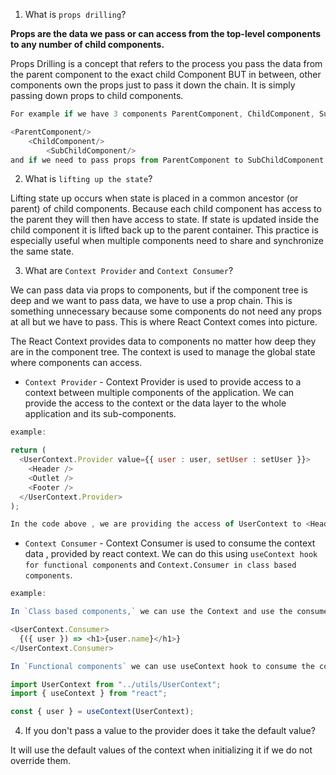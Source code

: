 1. What is `props drilling`?

**Props are the data we pass or can access from the top-level components to any number of child components.**

Props Drilling is a concept that refers to the process you pass the data from the parent component to the exact child Component BUT in between, other components own the props just to pass it down the chain. It is simply passing down props to child components.

```javascript
For example if we have 3 components ParentComponent, ChildComponent, SubChildComponent.

<ParentComponent/>
    <ChildComponent/>
        <SubChildComponent/>
and if we need to pass props from ParentComponent to SubChildComponent we would require to send the props through ChildComponent.

```

2. What is `lifting up the state`?

Lifting state up occurs when state is placed in a common ancestor (or parent) of child components.
Because each child component has access to the parent they will then have access to state. If state is updated inside the child component it is lifted back up to the parent container.
This practice is especially useful when multiple components need to share and synchronize the same state.

3. What are `Context Provider` and `Context Consumer`?

We can pass data via props to components, but if the component tree is deep and we want to pass data, we have to use a prop chain. This is something unnecessary because some components do not need any props at all but we have to pass. This is where React Context comes into picture.

The React Context provides data to components no matter how deep they are in the component tree. The context is used to manage the global state where components can access.

- `Context Provider` -
  Context Provider is used to provide access to a context between multiple components of the application. We can provide the access to the context or the data layer to the whole application and its sub-components.

```javascript
example:

return (
  <UserContext.Provider value={{ user : user, setUser : setUser }}>
    <Header />
    <Outlet />
    <Footer />
  </UserContext.Provider>
);

In the code above , we are providing the access of UserContext to <Header /> <Outlet /> and <Footer /> component.

```

- `Context Consumer` -
  Context Consumer is used to consume the context data , provided by react context. We can do this using `useContext hook for functional components` and `Context.Consumer in class based components`.

```javascript
example:

In `Class based components,` we can use the Context and use the consumer.

<UserContext.Consumer>
  {({ user }) => <h1>{user.name}</h1>}
</UserContext.Consumer>

In `Functional components` we can use useContext hook to consume the context.

import UserContext from "../utils/UserContext";
import { useContext } from "react";

const { user } = useContext(UserContext);

```

4. If you don't pass a value to the provider does it take the default value?

It will use the default values of the context when initializing it if we do not override them.
